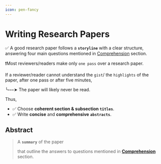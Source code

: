```yaml
---
icon: pen-fancy
---
```


# Writing Research Papers

✅ A good research paper follows a **`storyline`** with a clear structure, answering four main questions mentioned in [Comprehension](../reading-research-papers/comprehension-evaluation-synthesis-approach-to-reading-a-paper/comprehension.md) section.



❗Most reviewers/readers make only `one pass` over a research paper.&#x20;

If a reviewer/reader cannot understand the `gist`/ the `highlights` of the paper, after one pass or after five minutes,&#x20;

╰**---**➤ The paper will likely never be read.

Thus,

* ✅ Choose **coherent section & subsection `titles`**.
* ✅ Write **concise** and **comprehensive** **`abstracts`**.



## Abstract

> A **`summary`** of the paper&#x20;
>
> &#x20; that outline the answers to questions mentioned in [**Comprehension**](../reading-research-papers/comprehension-evaluation-synthesis-approach-to-reading-a-paper/comprehension.md) section.

